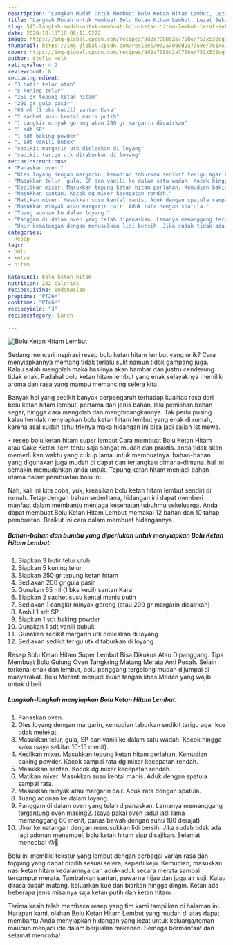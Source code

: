 ```yaml
---
description: "Langkah Mudah untuk Membuat Bolu Ketan Hitam Lembut, Lezat Sekali"
title: "Langkah Mudah untuk Membuat Bolu Ketan Hitam Lembut, Lezat Sekali"
slug: 545-langkah-mudah-untuk-membuat-bolu-ketan-hitam-lembut-lezat-sekali
date: 2020-10-13T10:06:11.927Z
image: https://img-global.cpcdn.com/recipes/9d2a7088d2a7758e/751x532cq70/bolu-ketan-hitam-lembut-foto-resep-utama.jpg
thumbnail: https://img-global.cpcdn.com/recipes/9d2a7088d2a7758e/751x532cq70/bolu-ketan-hitam-lembut-foto-resep-utama.jpg
cover: https://img-global.cpcdn.com/recipes/9d2a7088d2a7758e/751x532cq70/bolu-ketan-hitam-lembut-foto-resep-utama.jpg
author: Stella Holt
ratingvalue: 4.2
reviewcount: 8
recipeingredient:
- "3 butir telur utuh"
- "5 kuning telur"
- "250 gr tepung ketan hitam"
- "200 gr gula pasir"
- "65 ml (1 bks kecil) santan Kara"
- "2 sachet susu kental manis putih"
- "1 cangkir minyak goreng atau 200 gr margarin dicairkan"
- "1 sdt SP"
- "1 sdt baking powder"
- "1 sdt vanili bubuk"
- "sedikit margarin utk dioleskan di loyang"
- "sedikit terigu utk ditaburkan di loyang"
recipeinstructions:
- "Panaskan oven."
- "Oles loyang dengan margarin, kemudian taburkan sedikit terigu agar kue tidak melekat."
- "Masukkan telur, gula, SP dan vanili ke dalam satu wadah. Kocok hingga kaku (saya sekitar 10-15 menit)."
- "Kecilkan mixer. Masukkan tepung ketan hitam perlahan. Kemudian baking powder. Kocok sampai rata dg mixer kecepatan rendah."
- "Masukkan santan. Kocok dg mixer kecepatan rendah."
- "Matikan mixer. Masukkan susu kental manis. Aduk dengan spatula sampai rata."
- "Masukkan minyak atau margarin cair. Aduk rata dengan spatula."
- "Tuang adonan ke dalam loyang."
- "Panggam di dalam oven yang telah dipanaskan. Lamanya memanggang tergantung oven masing2. (saya pakai oven jadul jadi lama memanggang 60 menit, panas bawah dengan suhu 180 derajat)."
- "Ukur kematangan dengan menusukkan lidi bersih. Jika sudah tidak ada lagi adonan menempel, bolu ketan hitam siap disajikan. Selamat mencoba! 😘💐"
categories:
- Resep
tags:
- bolu
- ketan
- hitam

katakunci: bolu ketan hitam 
nutrition: 202 calories
recipecuisine: Indonesian
preptime: "PT26M"
cooktime: "PT46M"
recipeyield: "3"
recipecategory: Lunch

---
```



![Bolu Ketan Hitam Lembut](https://img-global.cpcdn.com/recipes/9d2a7088d2a7758e/751x532cq70/bolu-ketan-hitam-lembut-foto-resep-utama.jpg)

Sedang mencari inspirasi resep bolu ketan hitam lembut yang unik? Cara menyiapkannya memang tidak terlalu sulit namun tidak gampang juga. Kalau salah mengolah maka hasilnya akan hambar dan justru cenderung tidak enak. Padahal bolu ketan hitam lembut yang enak selayaknya memiliki aroma dan rasa yang mampu memancing selera kita.

Banyak hal yang sedikit banyak berpengaruh terhadap kualitas rasa dari bolu ketan hitam lembut, pertama dari jenis bahan, lalu pemilihan bahan segar, hingga cara mengolah dan menghidangkannya. Tak perlu pusing kalau hendak menyiapkan bolu ketan hitam lembut yang enak di rumah, karena asal sudah tahu triknya maka hidangan ini bisa jadi sajian istimewa.

• resep bolu ketan hitam super lembut Cara membuat Bolu Ketan Hitam atau Cake Ketan Item tentu saja sangat mudah dan praktis. anda tidak akan memerlukan waktu yang cukup lama untuk membuatnya. bahan-bahan yang digunakan juga mudah di dapat dan terjangkau dimana-dimana. hal ini semakin memudahkan anda untuk. Tepung ketan hitam menjadi bahan utama dalam pembuatan bolu ini.


Nah, kali ini kita coba, yuk, kreasikan bolu ketan hitam lembut sendiri di rumah. Tetap dengan bahan sederhana, hidangan ini dapat memberi manfaat dalam membantu menjaga kesehatan tubuhmu sekeluarga. Anda dapat membuat Bolu Ketan Hitam Lembut memakai 12 bahan dan 10 tahap pembuatan. Berikut ini cara dalam membuat hidangannya.

<!--inarticleads1-->

##### Bahan-bahan dan bumbu yang diperlukan untuk menyiapkan Bolu Ketan Hitam Lembut:

1. Siapkan 3 butir telur utuh
1. Siapkan 5 kuning telur
1. Siapkan 250 gr tepung ketan hitam
1. Sediakan 200 gr gula pasir
1. Gunakan 65 ml (1 bks kecil) santan Kara
1. Siapkan 2 sachet susu kental manis putih
1. Sediakan 1 cangkir minyak goreng (atau 200 gr margarin dicairkan)
1. Ambil 1 sdt SP
1. Siapkan 1 sdt baking powder
1. Gunakan 1 sdt vanili bubuk
1. Gunakan sedikit margarin utk dioleskan di loyang
1. Sediakan sedikit terigu utk ditaburkan di loyang


Resep Bolu Ketan Hitam Super Lembut Bisa Dikukus Atau Dipanggang. Tips Membuat Bolu Gulung Oven Tangkring Matang Merata Anti Pecah. Selain terkenal enak dan lembut, bolu panggang tergolong mudah dijumpai di masyarakat. Bolu Meranti menjadi buah tangan khas Medan yang wajib untuk dibeli. 

<!--inarticleads2-->

##### Langkah-langkah menyiapkan Bolu Ketan Hitam Lembut:

1. Panaskan oven.
1. Oles loyang dengan margarin, kemudian taburkan sedikit terigu agar kue tidak melekat.
1. Masukkan telur, gula, SP dan vanili ke dalam satu wadah. Kocok hingga kaku (saya sekitar 10-15 menit).
1. Kecilkan mixer. Masukkan tepung ketan hitam perlahan. Kemudian baking powder. Kocok sampai rata dg mixer kecepatan rendah.
1. Masukkan santan. Kocok dg mixer kecepatan rendah.
1. Matikan mixer. Masukkan susu kental manis. Aduk dengan spatula sampai rata.
1. Masukkan minyak atau margarin cair. Aduk rata dengan spatula.
1. Tuang adonan ke dalam loyang.
1. Panggam di dalam oven yang telah dipanaskan. Lamanya memanggang tergantung oven masing2. (saya pakai oven jadul jadi lama memanggang 60 menit, panas bawah dengan suhu 180 derajat).
1. Ukur kematangan dengan menusukkan lidi bersih. Jika sudah tidak ada lagi adonan menempel, bolu ketan hitam siap disajikan. Selamat mencoba! 😘💐


Bolu ini memiliki tekstur yang lembut dengan berbagai varian rasa dan topping yang dapat dipilih sesuai selera, seperti keju. Kemudian, masukkan nasi ketan hitam kedalamnya dan aduk-aduk secara merata sampai tercampur merata. Tambahkan santan, pewarna hijau dan juga air suji. Kalau dirasa sudah matang, keluarkan kue dan biarkan hingga dingin. Ketan ada beberapa jenis misalnya saja ketan putih dan ketan hitam. 

Terima kasih telah membaca resep yang tim kami tampilkan di halaman ini. Harapan kami, olahan Bolu Ketan Hitam Lembut yang mudah di atas dapat membantu Anda menyiapkan hidangan yang lezat untuk keluarga/teman maupun menjadi ide dalam berjualan makanan. Semoga bermanfaat dan selamat mencoba!
